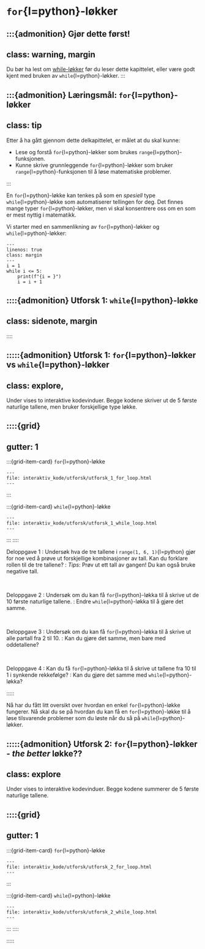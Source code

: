 # `for`{l=python}-løkker

:::{admonition} Gjør dette først!
---
class: warning, margin
---
Du bør ha lest om [while-løkker](../while_loops/while_loops.md) før du leser dette kapittelet, eller være godt kjent med bruken av `while`{l=python}-løkker.
:::

:::{admonition} Læringsmål: `for`{l=python}-løkker
---
class: tip
---
Etter å ha gått gjennom dette delkapittelet, er målet at du skal kunne:
* Lese og forstå `for`{l=python}-løkker som brukes `range`{l=python}-funksjonen.
* Kunne skrive grunnleggende `for`{l=python}-løkker som bruker `range`{l=python}-funksjonen til å løse matematiske problemer.

:::


En `for`{l=python}-løkke kan tenkes på som en *spesiell* type `while`{l=python}-løkke som automatiserer tellingen for deg. Det finnes mange typer `for`{l=python}-løkker, men vi skal konsentrere oss om en som er mest nyttig i matematikk. 

Vi starter med en sammenlikning av `for`{l=python}-løkker og `while`{l=python}-løkker:



```{code-block}
---
linenos: true
class: margin
---
i = 1
while i <= 5:
    print(f"{i = }")
    i = i + 1
```

::::{admonition} Utforsk 1: `while`{l=python}-løkke
---
class: sidenote, margin
---
::::

:::::{admonition} Utforsk 1: `for`{l=python}-løkker vs `while`{l=python}-løkker
---
class: explore,
---
Under vises to interaktive kodevinduer. Begge kodene skriver ut de 5 første naturlige tallene, men bruker forskjellige type løkke. 


::::{grid}
---

gutter: 1
---

:::{grid-item-card} 
`for`{l=python}-løkke
```{raw} html
---
file: interaktiv_kode/utforsk/utforsk_1_for_loop.html
---
```
:::

:::{grid-item-card} 
`while`{l=python}-løkke
```{raw} html
---
file: interaktiv_kode/utforsk/utforsk_1_while_loop.html
---
```
:::
::::




Deloppgave 1
: Undersøk hva de tre tallene i `range(1, 6, 1)`{l=python} gjør for noe ved å prøve ut forskjellige kombinasjoner av tall. Kan du forklare rollen til de tre tallene?
: *Tips*: Prøv ut ett tall av gangen! Du kan også bruke negative tall.


<br>

Deloppgave 2
: Undersøk om du kan få `for`{l=python}-løkka til å skrive ut de 10 første naturlige tallene.
: Endre `while`{l=python}-løkka til å gjøre det samme. 


<br>

Deloppgave 3
: Undersøk om du kan få `for`{l=python}-løkka til å skrive ut alle partall fra 2 til 10. 
: Kan du gjøre det samme, men bare med oddetallene?


<br>

Deloppgave 4
: Kan du få `for`{l=python}-løkka til å skrive ut tallene fra 10 til 1 i synkende rekkefølge?
: Kan du gjøre det samme med `while`{l=python}-løkka?


:::::


Nå har du fått litt oversikt over hvordan en enkel `for`{l=python}-løkke fungerer. Nå skal du se på hvordan du kan få en `for`{l=python}-løkke til å løse tilsvarende problemer som du løste når du så på `while`{l=python}-løkker.


:::::{admonition} Utforsk 2: `for`{l=python}-løkker - *the better* løkke??
---
class: explore
---
Under vises to interaktive kodevinduer. Begge kodene summerer de 5 første naturlige tallene.


::::{grid}
---

gutter: 1
---

:::{grid-item-card} 
`for`{l=python}-løkke
```{raw} html
---
file: interaktiv_kode/utforsk/utforsk_2_for_loop.html
---
```
:::

:::{grid-item-card} 
`while`{l=python}-løkke
```{raw} html
---
file: interaktiv_kode/utforsk/utforsk_2_while_loop.html
---
```
:::
::::


:::::